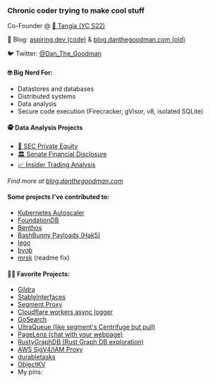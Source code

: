 ### Chronic coder trying to make cool stuff

Co-Founder @ [🍊 Tangia (YC S22)](https://www.tangia.co)

📝 Blog: [aspiring.dev (code)](https://aspiring.dev) & [blog.danthegoodman.com (old)](https://blog.danthegoodman.com)

🐦 Twitter: [@Dan_The_Goodman](https://twitter.com/Dan_The_Goodman)

#### 🤓 Big Nerd For:
- Datastores and databases
- Distributed systems
- Data analysis
- Secure code execution (Firecracker, gVisor, v8, isolated SQLite)

#### 🕵️ Data Analysis Projects

- [🏦 SEC Private Equity](https://blog.danthegoodman.com/following-the-money)
- [🏛 Senate Financial Disclosure](https://senate.danthegoodman.com)
- [📈 Insider Trading Analysis](https://blog.danthegoodman.com/insider-trading)

_Find more at [blog.danthegoodman.com](https://blog.danthegoodman.com)_

#### Some projects I've contributed to:

- [Kubernetes Autoscaler](https://github.com/kubernetes/autoscaler)
- [FoundationDB](https://github.com/apple/foundationdb)
- [Benthos](https://github.com/benthosdev/benthos/commit/ab0a2bc34486e97b5c913774f02d897c4a4cc60e)
- [BashBunny Payloads (Hak5)](https://github.com/hak5/bashbunny-payloads)
- [lego](https://github.com/go-acme/lego)
- [byob](https://github.com/malwaredllc/byob)
- [mrsk](https://github.com/mrsked/mrsk) (readme fix)

#### 🧑‍💻 Favorite Projects:

- [Gildra](https://github.com/danthegoodman1/Gildra)
- [StableInterfaces](https://github.com/danthegoodman1/StableInterfaces)
- [Segment Proxy](https://github.com/danthegoodman1/SegmentProxy)
- [Cloudflare workers async logger](https://github.com/danthegoodman1/WorkersLogger)
- [GoSearch](https://github.com/GoSearchTeam/goSearch)
- [UltraQueue (like segment's Centrifuge but pull)](https://github.com/danthegoodman1/UltraQueue)
- [PageLens (chat with your webpage)](https://github.com/danthegoodman1/PageLensExtension)
- [RustyGraphDB (Rust Graph DB exploration)](https://github.com/danthegoodman1/RustyGraphDB)
- [AWS SigV4/IAM Proxy](https://github.com/danthegoodman1/IAMProxy)
- [durabletasks](https://github.com/danthegoodman1/durabletasks)
- [ObjectKV](https://github.com/danthegoodman1/ObjectKV)
- My pins:
